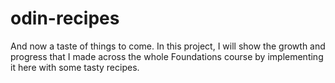 # odin-recipes
And now a taste of things to come.
In this project, I will show the growth and progress that I made across the whole Foundations course by implementing it here with some tasty recipes.